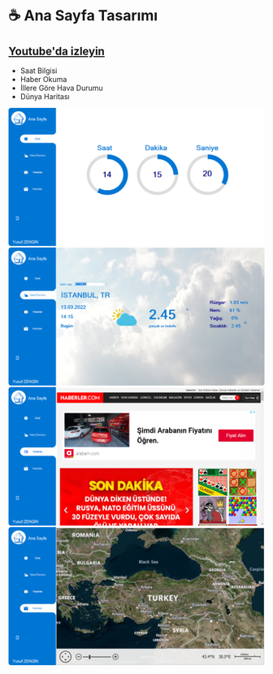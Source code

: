 # 
# ☕ Ana Sayfa Tasarımı 
## [Youtube'da izleyin](https://youtu.be/kObf5-dJMpw)


- Saat Bilgisi
- Haber Okuma
- İllere Göre Hava Durumu
- Dünya Haritası


![preview img](/saat.PNG)
![preview img](/hava.PNG)
![preview img](/haber.PNG)
![preview img](/harita.PNG)
